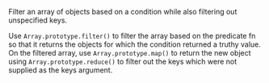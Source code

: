 Filter an array of objects based on a condition while also filtering out unspecified keys.

Use `Array.prototype.filter()` to filter the array based on the predicate fn so that it returns the objects for which the condition returned a truthy value. On the filtered array, use `Array.prototype.map()` to return the new object using `Array.prototype.reduce()` to filter out the keys which were not supplied as the keys argument.